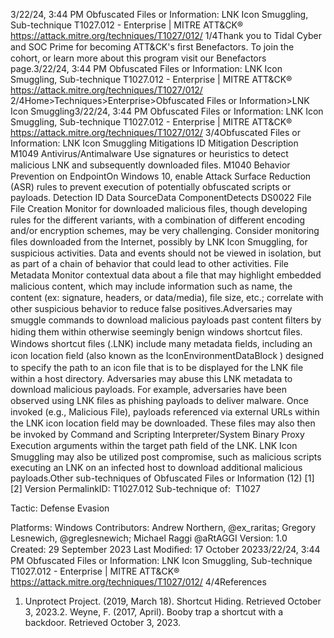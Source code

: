 3/22/24, 3:44 PM Obfuscated Files or Information: LNK Icon Smuggling, Sub-technique T1027.012 - Enterprise | MITRE ATT&CK®
https://attack.mitre.org/techniques/T1027/012/ 1/4Thank you to Tidal Cyber and SOC Prime for becoming ATT&CK's ﬁrst Benefactors. To join the cohort, or learn more about this program visit our
Benefactors page.3/22/24, 3:44 PM Obfuscated Files or Information: LNK Icon Smuggling, Sub-technique T1027.012 - Enterprise | MITRE ATT&CK®
https://attack.mitre.org/techniques/T1027/012/ 2/4Home>Techniques>Enterprise>Obfuscated Files or Information>LNK Icon Smuggling3/22/24, 3:44 PM Obfuscated Files or Information: LNK Icon Smuggling, Sub-technique T1027.012 - Enterprise | MITRE ATT&CK®
https://attack.mitre.org/techniques/T1027/012/ 3/4Obfuscated Files or Information: LNK Icon Smuggling
Mitigations
ID Mitigation Description
M1049 Antivirus/Antimalware Use signatures or heuristics to detect malicious LNK and subsequently downloaded ﬁles.
M1040 Behavior Prevention on
EndpointOn Windows 10, enable Attack Surface Reduction (ASR) rules to prevent execution of
potentially obfuscated scripts or payloads.
Detection
ID Data SourceData ComponentDetects
DS0022 File File Creation Monitor for downloaded malicious ﬁles, though developing rules for the different variants, with
a combination of different encoding and/or encryption schemes, may be very challenging.
Consider monitoring ﬁles downloaded from the Internet, possibly by LNK Icon Smuggling, for
suspicious activities. Data and events should not be viewed in isolation, but as part of a chain
of behavior that could lead to other activities.
File Metadata Monitor contextual data about a ﬁle that may highlight embedded malicious content, which
may include information such as name, the content (ex: signature, headers, or data/media), ﬁle
size, etc.; correlate with other suspicious behavior to reduce false positives.Adversaries may smuggle commands to download malicious payloads past content ﬁlters by hiding them within otherwise seemingly
benign windows shortcut ﬁles. Windows shortcut ﬁles (.LNK) include many metadata ﬁelds, including an icon location ﬁeld (also known as
the IconEnvironmentDataBlock ) designed to specify the path to an icon ﬁle that is to be displayed for the LNK ﬁle within a host directory.
Adversaries may abuse this LNK metadata to download malicious payloads. For example, adversaries have been observed using LNK ﬁles
as phishing payloads to deliver malware. Once invoked (e.g., Malicious File), payloads referenced via external URLs within the LNK icon
location ﬁeld may be downloaded. These ﬁles may also then be invoked by Command and Scripting Interpreter/System Binary Proxy
Execution arguments within the target path ﬁeld of the LNK.
LNK Icon Smuggling may also be utilized post compromise, such as malicious scripts executing an LNK on an infected host to download
additional malicious payloads.Other sub-techniques of Obfuscated Files or Information (12)
[1][2]
Version PermalinkID: T1027.012
Sub-technique of:  T1027

Tactic: Defense Evasion

Platforms: Windows
Contributors: Andrew Northern, @ex\_raritas; Gregory Lesnewich, @greglesnewich; Michael Raggi @aRtAGGI
Version: 1.0
Created: 29 September 2023
Last Modiﬁed: 17 October 20233/22/24, 3:44 PM Obfuscated Files or Information: LNK Icon Smuggling, Sub-technique T1027.012 - Enterprise | MITRE ATT&CK®
https://attack.mitre.org/techniques/T1027/012/ 4/4References
1. Unprotect Project. (2019, March 18). Shortcut Hiding.
Retrieved October 3, 2023.2. Weyne, F. (2017, April). Booby trap a shortcut with a backdoor.
Retrieved October 3, 2023.